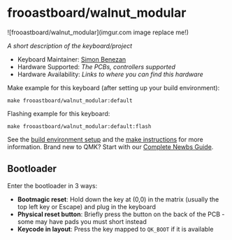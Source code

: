 # frooastboard/walnut_modular

![frooastboard/walnut_modular](imgur.com image replace me!)

*A short description of the keyboard/project*

* Keyboard Maintainer: [Simon Benezan](https://github.com/Frooastside)
* Hardware Supported: *The PCBs, controllers supported*
* Hardware Availability: *Links to where you can find this hardware*

Make example for this keyboard (after setting up your build environment):

    make frooastboard/walnut_modular:default

Flashing example for this keyboard:

    make frooastboard/walnut_modular:default:flash

See the [build environment setup](https://docs.qmk.fm/#/getting_started_build_tools) and the [make instructions](https://docs.qmk.fm/#/getting_started_make_guide) for more information. Brand new to QMK? Start with our [Complete Newbs Guide](https://docs.qmk.fm/#/newbs).

## Bootloader

Enter the bootloader in 3 ways:

* **Bootmagic reset**: Hold down the key at (0,0) in the matrix (usually the top left key or Escape) and plug in the keyboard
* **Physical reset button**: Briefly press the button on the back of the PCB - some may have pads you must short instead
* **Keycode in layout**: Press the key mapped to `QK_BOOT` if it is available

